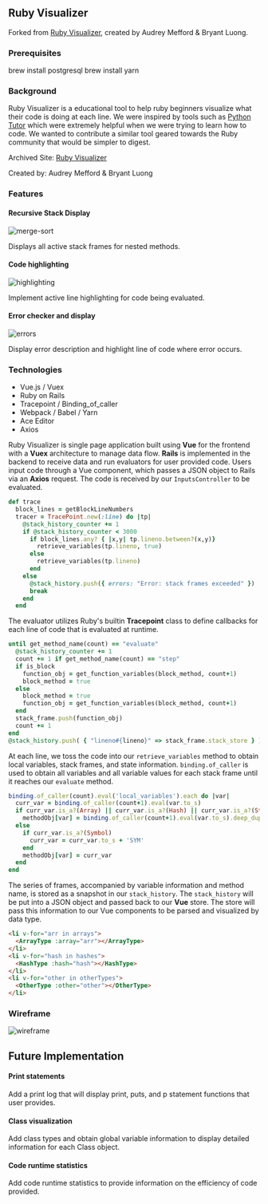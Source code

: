 ## Ruby Visualizer

Forked from [Ruby Visualizer](https://github.com/bvluong/Ruby-Visualizer), created by Audrey Mefford & Bryant Luong.

### Prerequisites

brew install postgresql
brew install yarn

### Background

Ruby Visualizer is a educational tool to help ruby beginners visualize what their code is doing at each line. We were inspired by tools such as [Python Tutor](http://www.pythontutor.com/) which were extremely helpful when we were trying to learn how to code. We wanted to contribute a similar tool geared towards the Ruby community that would be simpler to digest.

Archived Site: [Ruby Visualizer](https://web.archive.org/web/0/https://www.rubyvisualizer.com/)

Created by: Audrey Mefford & Bryant Luong

### Features

#### Recursive Stack Display

![merge-sort](docs/images/merge_sort2.png)

Displays all active stack frames for nested methods.

#### Code highlighting

![highlighting](docs/images/highlighting.gif)

Implement active line highlighting for code being evaluated.

#### Error checker and display

![errors](docs/images/errors.png)

Display error description and highlight line of code where error occurs.

### Technologies

- Vue.js / Vuex
- Ruby on Rails
- Tracepoint / Binding_of_caller
- Webpack / Babel / Yarn
- Ace Editor
- Axios

Ruby Visualizer is single page application built using **Vue** for the frontend with a **Vuex** architecture to manage data flow. **Rails** is implemented in the backend to receive data and run evaluators for user provided code. Users input code through a Vue component, which passes a JSON object to Rails via an **Axios** request. The code is received by our `InputsController` to be evaluated.

```ruby
def trace
  block_lines = getBlockLineNumbers
  tracer = TracePoint.new(:line) do |tp|
    @stack_history_counter += 1
    if @stack_history_counter < 3000
      if block_lines.any? { |x,y| tp.lineno.between?(x,y)}
        retrieve_variables(tp.lineno, true)
      else
        retrieve_variables(tp.lineno)
      end
    else
      @stack_history.push({ errors: "Error: stack frames exceeded" })
      break
    end
  end
```

The evaluator utilizes Ruby's builtin **Tracepoint** class to define callbacks for each line of code that is evaluated at runtime.

```ruby
until get_method_name(count) == "evaluate"
  @stack_history_counter += 1
  count += 1 if get_method_name(count) == "step"
  if is_block
    function_obj = get_function_variables(block_method, count+1)
    block_method = true
  else
    block_method = true
    function_obj = get_function_variables(block_method, count+1)
  end
  stack_frame.push(function_obj)
  count += 1
end
@stack_history.push( { "lineno#{lineno}" => stack_frame.stack_store } )
```

At each line, we toss the code into our `retrieve_variables` method to obtain local variables, stack frames, and state information. `binding.of_caller` is used to obtain all variables and all variable values for each stack frame until it reaches our `evaluate` method.

```ruby
binding.of_caller(count).eval('local_variables').each do |var|
  curr_var = binding.of_caller(count+1).eval(var.to_s)
  if curr_var.is_a?(Array) || curr_var.is_a?(Hash) || curr_var.is_a?(String)
    methodObj[var] = binding.of_caller(count+1).eval(var.to_s).deep_dup
  else
    if curr_var.is_a?(Symbol)
      curr_var = curr_var.to_s + 'SYM'
    end
    methodObj[var] = curr_var
  end
end
```

The series of frames, accompanied by variable information and method name, is stored as a snapshot in our `stack_history`. The `stack_history` will be put into a JSON object and passed back to our **Vue** store. The store will pass this information to our Vue components to be parsed and visualized by data type.

```html
<li v-for="arr in arrays">
  <ArrayType :array="arr"></ArrayType>
</li>
<li v-for="hash in hashes">
  <HashType :hash="hash"></HashType>
</li>
<li v-for="other in otherTypes">
  <OtherType :other="other"></OtherType>
</li>
```

### Wireframe

![wireframe](docs/wireframe2.png)

## Future Implementation

#### Print statements

Add a print log that will display print, puts, and p statement functions that user provides.

#### Class visualization

Add class types and obtain global variable information to display detailed information for each Class object.

#### Code runtime statistics

Add code runtime statistics to provide information on the efficiency of code provided.
